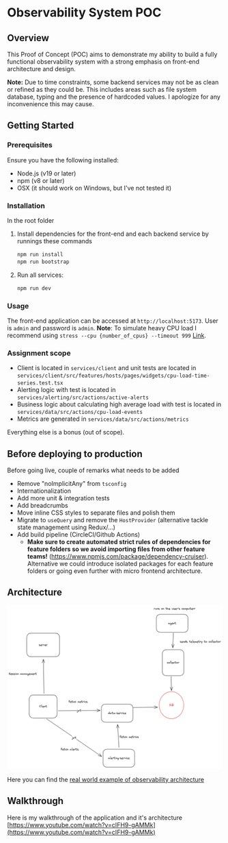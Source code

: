 # Observability System POC

## Overview

This Proof of Concept (POC) aims to demonstrate my ability to build a fully functional observability system with a strong emphasis on front-end architecture and design.

**Note:** Due to time constraints, some backend services may not be as clean or refined as they could be. This includes areas such as file system database, typing and the presence of hardcoded values. I apologize for any inconvenience this may cause.

## Getting Started

### Prerequisites

Ensure you have the following installed:

- Node.js (v19 or later)
- npm (v8 or later)
- OSX (it should work on Windows, but I've not tested it)

### Installation

In the root folder

1. Install dependencies for the front-end and each backend service by runnings these commands

   ```bash
   npm run install
   npm run bootstrap
   ```

2. Run all services:

   ```bash
   npm run dev
   ```


### Usage

The front-end application can be accessed at `http://localhost:5173`.
User is `admin` and password is `admin`.
**Note**:
To simulate heavy CPU load I recommend using `stress --cpu {number_of_cpus} --timeout 999` [Link](https://formulae.brew.sh/formula/stress).

### Assignment scope

- Client is located in `services/client` and unit tests are located in `services/client/src/features/hosts/pages/widgets/cpu-load-time-series.test.tsx`
- Alerting logic with test is located in `services/alerting/src/actions/active-alerts`
- Business logic about calculating high average load with test is located in `services/data/src/actions/cpu-load-events`
- Metrics are generated in `services/data/src/actions/metrics`

Everything else is a bonus (out of scope).

## Before deploying to production

Before going live, couple of remarks what needs to be added

- Remove "noImplicitAny" from `tsconfig`
- Internationalization
- Add more unit & integration tests
- Add breadcrumbs
- Move inline CSS styles to separate files and polish them
- Migrate to `useQuery` and remove the `HostProvider` (alternative tackle state management using Redux/...)
- Add build pipeline (CircleCI/Github Actions)
  - **Make sure to create automated strict rules of dependencies for feature folders so we avoid importing files from other feature teams!** (https://www.npmjs.com/package/dependency-cruiser). Alternative we could introduce isolated packages for each feature folders or going even further with micro frontend architecture.

## Architecture
![Current architecture of this POC](docs/CURRENT_ARCHITECTURE.png)


Here you can find the [real world example of observability architecture](docs/REAL_WORLD_ARCHITECTURE.png)

## Walkthrough
Here is my walkthrough of the application and it's architecture [https://www.youtube.com/watch?v=cIFH9-gAMMk](https://www.youtube.com/watch?v=cIFH9-gAMMk)
